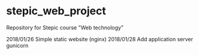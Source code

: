 # stepic_web_project
Repository for Stepic course  "Web technology"

2018/01/26
Simple static website (nginx)
2018/01/28
Add application server gunicorn
